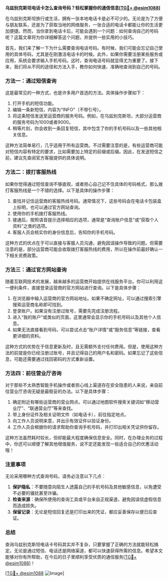 **乌兹别克斯坦电话卡怎么查询号码？轻松掌握你的通信信息[[TG💪+ @esim1088](https://t.me/s/esim1088)]**

在乌兹别克斯坦旅行或生活，拥有一张本地电话卡是必不可少的。无论是为了方便与朋友联系，还是为了获取当地的网络服务，一张合适的电话卡都能让你的生活更加便捷。然而，当你拿到电话卡后，可能会遇到一个问题：如何查询自己的号码呢？这篇文章将为你详细解答这个问题，并提供一些实用的小技巧。

首先，我们来了解一下为什么需要查询电话号码。有时候，我们可能会忘记自己使用的具体号码，尤其是在刚激活电话卡的时候。此外，如果你需要注册某些服务或应用，系统会要求输入手机号码。这时，查询电话号码就显得尤为重要了。接下来，我们将从不同的途径和方法入手，教你如何快速、准确地查询到自己的号码。

### 方法一：通过短信查询

这是最常见的一种方式，也是许多用户首选的方法。具体操作步骤如下：

1. 打开手机的短信功能。
2. 编辑一条新短信，内容为“INFO”（不带引号）。
3. 将这条短信发送至运营商的服务号码。例如，在乌兹别克斯坦，大部分运营商的服务号码为1000或者9000。
4. 稍等片刻，你会收到一条回复短信，其中包含了你的手机号码以及一些其他相关信息。

这种方法简单易行，几乎适用于所有运营商。不过需要注意的是，有些运营商可能对短信内容有特定的要求，比如需要加上特定的前缀或后缀。因此，在发送短信之前，建议先查阅官方客服提供的具体说明。

### 方法二：拨打客服热线

如果你觉得通过短信查询不够直观，或者担心自己记不住具体的号码格式，那么拨打客服热线是一个不错的选择。以下是具体的操作步骤：

1. 查找并记住运营商的客服热线号码。通常情况下，这些号码会在电话卡包装盒上标明，也可以通过官方网站查询。
2. 使用你的手机拨打客服热线。
3. 接通后，按照语音提示选择相应的选项，通常是“查询账户信息”或“获取个人资料”之类的选项。
4. 客服人员会核实你的身份信息后，告知你的手机号码。

这种方式的优点在于可以直接与客服人员沟通，避免因误操作导致的问题。但需要注意的是，部分运营商可能会收取拨打客服热线的费用，所以在操作前最好确认一下相关资费政策。

### 方法三：通过官方网站查询

随着互联网技术的发展，越来越多的运营商开始提供在线服务平台。你可以利用这一便利条件，直接登录运营商的官方网站进行查询。以下是具体步骤：

1. 在浏览器中输入运营商的官方网站地址。如果不确定网址，可以通过搜索引擎搜索运营商名称即可找到。
2. 登录账户。如果没有注册过账号，需要先完成注册流程。
3. 进入“我的账户”或类似的页面，这里通常会显示你的手机号码以及其他个人信息。
4. 如果无法直接看到号码，可以尝试点击“账户详情”或“服务信息”等链接，查看更详细的资料。

这种方式的优势在于信息更新及时，且无需额外支付任何费用。但是，使用这种方法的前提是你已经注册过账号，并且记得自己的用户名和密码。如果忘记了这些信息，可能还需要通过找回密码的方式重新设置。

### 方法四：前往营业厅咨询

对于那些不太熟悉智能手机操作或者担心线上渠道存在安全隐患的人来说，亲自前往营业厅咨询无疑是最稳妥的办法。以下是具体步骤：

1. 确定附近有哪些运营商的营业网点。可以通过地图软件搜索关键词如“移动营业厅”、“联通营业厅”等来查找。
2. 带上身份证件及相关证明文件（如电话卡），前往指定地点。
3. 向工作人员说明来意，并出示有效证件以验证身份。
4. 工作人员会根据你的请求帮助你查询手机号码，并打印出相关凭证供你留存。

这种方法虽然耗时较长，但却能最大程度确保信息安全。同时，在办理业务的过程中，你还可以顺便了解其他增值服务，说不定还能发现一些适合自己的优惠活动哦！

### 注意事项

无论采用哪种方式查询号码，请务必注意以下几点：

1. **保护隐私**：不要随意向陌生人透露自己的手机号码及其他敏感信息，以免遭受不必要的骚扰甚至诈骗。
2. **检查来源**：确保所使用的查询工具或平台来自正规渠道，避免因误信虚假信息而造成损失。
3. **保留记录**：无论是短信回复还是打印出来的凭证，都应妥善保存以便日后查证。

### 总结

查询乌兹别克斯坦电话卡号码其实并不复杂，只要掌握了正确的方法就能轻松搞定。无论是通过短信、电话还是网络渠道，都可以快速获得所需的信息。希望本文能够对你有所帮助，在今后的日子里顺利享受优质的通信服务[[TG💪+ @esim1088](https://t.me/s/esim1088)]！

[[TG💪+ @esim1088](https://t.me/s/esim1088) ![Image](https://i.postimg.cc/4NQfJmqS/Snipaste-2025-05-13-00-14-12.png)]